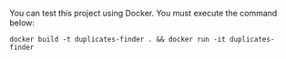 You can test this project using Docker.
You must execute the command below:

```
docker build -t duplicates-finder . && docker run -it duplicates-finder
```